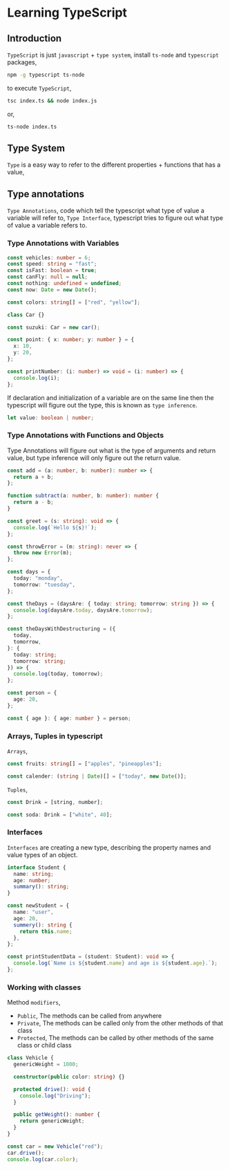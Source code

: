 # Learning TypeScript

## Introduction

`TypeScript` is just `javascript` + `type system`, install `ts-node` and `typescript` packages,

```bash
npm -g typescript ts-node
```

to execute `TypeScript`,

```bash
tsc index.ts && node index.js
```

or,

```bash
ts-node index.ts
```

## Type System

`Type` is a easy way to refer to the different properties + functions that has a value,

## Type annotations

`Type Annotations`, code which tell the typescript what type of value a variable will refer to, `Type Interface`, typescript tries to figure out what type of value a variable refers to.

### Type Annotations with Variables

```typescript
const vehicles: number = 6;
const speed: string = "fast";
const isFast: boolean = true;
const canFly: null = null;
const nothing: undefined = undefined;
const now: Date = new Date();
```

```typescript
const colors: string[] = ["red", "yellow"];

class Car {}

const suzuki: Car = new car();

const point: { x: number; y: number } = {
  x: 10,
  y: 20,
};
```

```typescript
const printNumber: (i: number) => void = (i: number) => {
  console.log(i);
};
```

If declaration and initialization of a variable are on the same line then the typescript will figure out the type, this is known as `type inference`.

```typescript
let value: boolean | number;
```

### Type Annotations with Functions and Objects

Type Annotations will figure out what is the type of arguments and return value, but type inference
will only figure out the return value.

```typescript
const add = (a: number, b: number): number => {
  return a + b;
};

function subtract(a: number, b: number): number {
  return a - b;
}
```

```typescript
const greet = (s: string): void => {
  console.log(`Hello ${s}!`);
};

const throwError = (m: string): never => {
  throw new Error(m);
};
```

```typescript
const days = {
  today: "monday",
  tomorrow: "tuesday",
};

const theDays = (daysAre: { today: string; tomorrow: string }) => {
  console.log(daysAre.today, daysAre.tomorrow);
};

const theDaysWithDestructuring = ({
  today,
  tomorrow,
}: {
  today: string;
  tomorrow: string;
}) => {
  console.log(today, tomorrow);
};
```

```typescript
const person = {
  age: 20,
};

const { age }: { age: number } = person;
```

### Arrays, Tuples in typescript

`Arrays`,

```typescript
const fruits: string[] = ["apples", "pineapples"];

const calender: (string | Date)[] = ["today", new Date()];
```

`Tuples`,

```typescript
const Drink = [string, number];

const soda: Drink = ["white", 40];
```

### Interfaces

`Interfaces` are creating a new type, describing the property names and value types of an object.

```typescript
interface Student {
  name: string;
  age: number;
  summary(): string;
}

const newStudent = {
  name: "user",
  age: 20,
  summery(): string {
    return this.name;
  },
};

const printStudentData = (student: Student): void => {
  console.log(`Name is ${student.name} and age is ${student.age}.`);
};
```

### Working with classes

Method `modifiers`,

- `Public`, The methods can be called from anywhere
- `Private`, The methods can be called only from the other methods of that class
- `Protected`, The methods can be called by other methods of the same class or child class

```typescript
class Vehicle {
  genericWeight = 1000;

  constructor(public color: string) {}

  protected drive(): void {
    console.log("Driving");
  }

  public getWeight(): number {
    return genericWeight;
  }
}

const car = new Vehicle("red");
car.drive();
console.log(car.color);
```
